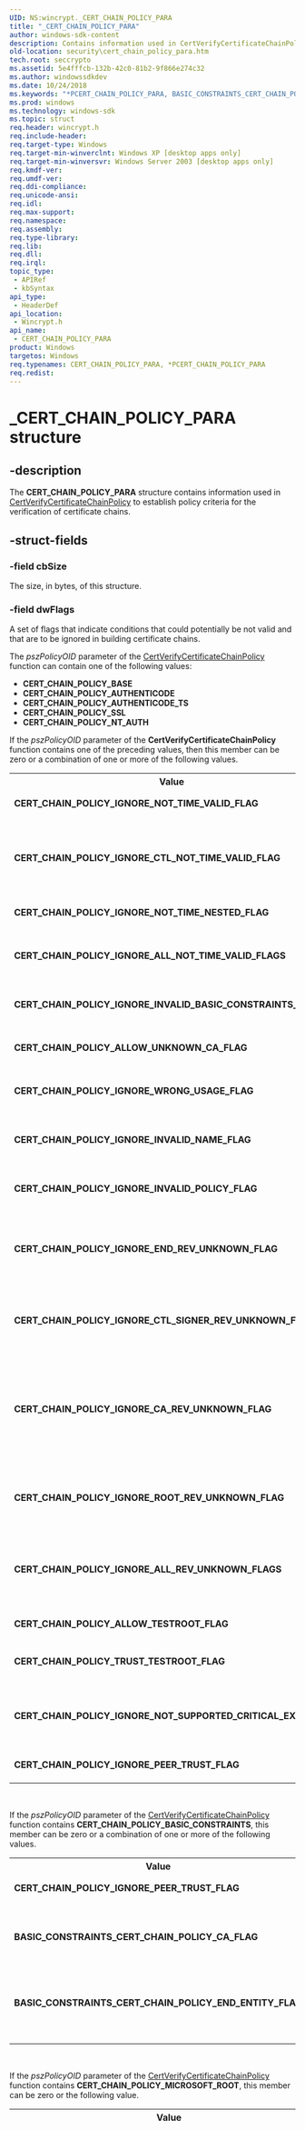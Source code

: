 ```yaml
---
UID: NS:wincrypt._CERT_CHAIN_POLICY_PARA
title: "_CERT_CHAIN_POLICY_PARA"
author: windows-sdk-content
description: Contains information used in CertVerifyCertificateChainPolicy to establish policy criteria for the verification of certificate chains.
old-location: security\cert_chain_policy_para.htm
tech.root: seccrypto
ms.assetid: 5e4fffcb-132b-42c0-81b2-9f866e274c32
ms.author: windowssdkdev
ms.date: 10/24/2018
ms.keywords: "*PCERT_CHAIN_POLICY_PARA, BASIC_CONSTRAINTS_CERT_CHAIN_POLICY_CA_FLAG, BASIC_CONSTRAINTS_CERT_CHAIN_POLICY_END_ENTITY_FLAG, CERT_CHAIN_POLICY_ALLOW_TESTROOT_FLAG, CERT_CHAIN_POLICY_ALLOW_UNKNOWN_CA_FLAG, CERT_CHAIN_POLICY_IGNORE_ALL_NOT_TIME_VALID_FLAGS, CERT_CHAIN_POLICY_IGNORE_ALL_REV_UNKNOWN_FLAGS, CERT_CHAIN_POLICY_IGNORE_CA_REV_UNKNOWN_FLAG, CERT_CHAIN_POLICY_IGNORE_CTL_NOT_TIME_VALID_FLAG, CERT_CHAIN_POLICY_IGNORE_CTL_SIGNER_REV_UNKNOWN_FLAG, CERT_CHAIN_POLICY_IGNORE_END_REV_UNKNOWN_FLAG, CERT_CHAIN_POLICY_IGNORE_INVALID_BASIC_CONSTRAINTS_FLAG, CERT_CHAIN_POLICY_IGNORE_INVALID_NAME_FLAG, CERT_CHAIN_POLICY_IGNORE_INVALID_POLICY_FLAG, CERT_CHAIN_POLICY_IGNORE_NOT_SUPPORTED_CRITICAL_EXT_FLAG, CERT_CHAIN_POLICY_IGNORE_NOT_TIME_NESTED_FLAG, CERT_CHAIN_POLICY_IGNORE_NOT_TIME_VALID_FLAG, CERT_CHAIN_POLICY_IGNORE_PEER_TRUST_FLAG, CERT_CHAIN_POLICY_IGNORE_ROOT_REV_UNKNOWN_FLAG, CERT_CHAIN_POLICY_IGNORE_WRONG_USAGE_FLAG, CERT_CHAIN_POLICY_PARA, CERT_CHAIN_POLICY_PARA structure [Security], CERT_CHAIN_POLICY_TRUST_TESTROOT_FLAG, MICROSOFT_ROOT_CERT_CHAIN_POLICY_ENABLE_TEST_ROOT_FLAG, PCERT_CHAIN_POLICY_PARA, PCERT_CHAIN_POLICY_PARA structure pointer [Security], _CERT_CHAIN_POLICY_PARA, _crypto2_cert_chain_policy_para, security.cert_chain_policy_para, wincrypt/CERT_CHAIN_POLICY_PARA, wincrypt/PCERT_CHAIN_POLICY_PARA"
ms.prod: windows
ms.technology: windows-sdk
ms.topic: struct
req.header: wincrypt.h
req.include-header: 
req.target-type: Windows
req.target-min-winverclnt: Windows XP [desktop apps only]
req.target-min-winversvr: Windows Server 2003 [desktop apps only]
req.kmdf-ver: 
req.umdf-ver: 
req.ddi-compliance: 
req.unicode-ansi: 
req.idl: 
req.max-support: 
req.namespace: 
req.assembly: 
req.type-library: 
req.lib: 
req.dll: 
req.irql: 
topic_type:
 - APIRef
 - kbSyntax
api_type:
 - HeaderDef
api_location:
 - Wincrypt.h
api_name:
 - CERT_CHAIN_POLICY_PARA
product: Windows
targetos: Windows
req.typenames: CERT_CHAIN_POLICY_PARA, *PCERT_CHAIN_POLICY_PARA
req.redist: 
---
```


# _CERT_CHAIN_POLICY_PARA structure


## -description


The <b>CERT_CHAIN_POLICY_PARA</b> structure contains information used in 
<a href="https://msdn.microsoft.com/19c37f77-1072-4740-b244-764b816a2a1f">CertVerifyCertificateChainPolicy</a> to establish policy criteria for the verification of certificate chains.


## -struct-fields




### -field cbSize

The size, in bytes, of this structure.


### -field dwFlags

A set of flags that indicate conditions that could potentially be not valid and that are to be ignored in building certificate chains.


The <i>pszPolicyOID</i> parameter of the <a href="https://msdn.microsoft.com/19c37f77-1072-4740-b244-764b816a2a1f">CertVerifyCertificateChainPolicy</a> function can contain one of the following values:

<ul>
<li><b>CERT_CHAIN_POLICY_BASE</b></li>
<li><b>CERT_CHAIN_POLICY_AUTHENTICODE</b></li>
<li><b>CERT_CHAIN_POLICY_AUTHENTICODE_TS</b></li>
<li><b>CERT_CHAIN_POLICY_SSL</b></li>
<li><b>CERT_CHAIN_POLICY_NT_AUTH</b></li>
</ul>
If the <i>pszPolicyOID</i> parameter of the <b>CertVerifyCertificateChainPolicy</b> function contains one of the preceding values, then this member can be zero or a combination of one or more of the following values.



<table>
<tr>
<th>Value</th>
<th>Meaning</th>
</tr>
<tr>
<td width="40%"><a id="CERT_CHAIN_POLICY_IGNORE_NOT_TIME_VALID_FLAG"></a><a id="cert_chain_policy_ignore_not_time_valid_flag"></a><dl>
<dt><b>CERT_CHAIN_POLICY_IGNORE_NOT_TIME_VALID_FLAG</b></dt>
</dl>
</td>
<td width="60%">
Ignore not time valid errors.

</td>
</tr>
<tr>
<td width="40%"><a id="CERT_CHAIN_POLICY_IGNORE_CTL_NOT_TIME_VALID_FLAG"></a><a id="cert_chain_policy_ignore_ctl_not_time_valid_flag"></a><dl>
<dt><b>CERT_CHAIN_POLICY_IGNORE_CTL_NOT_TIME_VALID_FLAG</b></dt>
</dl>
</td>
<td width="60%">
Ignore <a href="https://msdn.microsoft.com/db46def4-bfdc-4801-a57d-d568e94a2dbb">certificate trust list</a> (CTL) not time valid errors.

</td>
</tr>
<tr>
<td width="40%"><a id="CERT_CHAIN_POLICY_IGNORE_NOT_TIME_NESTED_FLAG"></a><a id="cert_chain_policy_ignore_not_time_nested_flag"></a><dl>
<dt><b>CERT_CHAIN_POLICY_IGNORE_NOT_TIME_NESTED_FLAG</b></dt>
</dl>
</td>
<td width="60%">
Ignore time nesting errors.

</td>
</tr>
<tr>
<td width="40%"><a id="CERT_CHAIN_POLICY_IGNORE_ALL_NOT_TIME_VALID_FLAGS"></a><a id="cert_chain_policy_ignore_all_not_time_valid_flags"></a><dl>
<dt><b>CERT_CHAIN_POLICY_IGNORE_ALL_NOT_TIME_VALID_FLAGS</b></dt>
</dl>
</td>
<td width="60%">
Ignore all time validity errors.

</td>
</tr>
<tr>
<td width="40%"><a id="CERT_CHAIN_POLICY_IGNORE_INVALID_BASIC_CONSTRAINTS_FLAG"></a><a id="cert_chain_policy_ignore_invalid_basic_constraints_flag"></a><dl>
<dt><b>CERT_CHAIN_POLICY_IGNORE_INVALID_BASIC_CONSTRAINTS_FLAG</b></dt>
</dl>
</td>
<td width="60%">
Ignore basic constraint errors.

</td>
</tr>
<tr>
<td width="40%"><a id="CERT_CHAIN_POLICY_ALLOW_UNKNOWN_CA_FLAG"></a><a id="cert_chain_policy_allow_unknown_ca_flag"></a><dl>
<dt><b>CERT_CHAIN_POLICY_ALLOW_UNKNOWN_CA_FLAG</b></dt>
</dl>
</td>
<td width="60%">
Allow untrusted roots.

</td>
</tr>
<tr>
<td width="40%"><a id="CERT_CHAIN_POLICY_IGNORE_WRONG_USAGE_FLAG"></a><a id="cert_chain_policy_ignore_wrong_usage_flag"></a><dl>
<dt><b>CERT_CHAIN_POLICY_IGNORE_WRONG_USAGE_FLAG</b></dt>
</dl>
</td>
<td width="60%">
Ignore invalid usage errors.

</td>
</tr>
<tr>
<td width="40%"><a id="CERT_CHAIN_POLICY_IGNORE_INVALID_NAME_FLAG"></a><a id="cert_chain_policy_ignore_invalid_name_flag"></a><dl>
<dt><b>CERT_CHAIN_POLICY_IGNORE_INVALID_NAME_FLAG</b></dt>
</dl>
</td>
<td width="60%">
Ignore invalid name errors.

</td>
</tr>
<tr>
<td width="40%"><a id="CERT_CHAIN_POLICY_IGNORE_INVALID_POLICY_FLAG"></a><a id="cert_chain_policy_ignore_invalid_policy_flag"></a><dl>
<dt><b>CERT_CHAIN_POLICY_IGNORE_INVALID_POLICY_FLAG</b></dt>
</dl>
</td>
<td width="60%">
Ignore invalid policy errors.

</td>
</tr>
<tr>
<td width="40%"><a id="CERT_CHAIN_POLICY_IGNORE_END_REV_UNKNOWN_FLAG"></a><a id="cert_chain_policy_ignore_end_rev_unknown_flag"></a><dl>
<dt><b>CERT_CHAIN_POLICY_IGNORE_END_REV_UNKNOWN_FLAG</b></dt>
</dl>
</td>
<td width="60%">
Ignores errors in obtaining valid revocation information.

</td>
</tr>
<tr>
<td width="40%"><a id="CERT_CHAIN_POLICY_IGNORE_CTL_SIGNER_REV_UNKNOWN_FLAG"></a><a id="cert_chain_policy_ignore_ctl_signer_rev_unknown_flag"></a><dl>
<dt><b>CERT_CHAIN_POLICY_IGNORE_CTL_SIGNER_REV_UNKNOWN_FLAG</b></dt>
</dl>
</td>
<td width="60%">
Ignores errors in obtaining  valid CTL revocation information.

</td>
</tr>
<tr>
<td width="40%"><a id="CERT_CHAIN_POLICY_IGNORE_CA_REV_UNKNOWN_FLAG"></a><a id="cert_chain_policy_ignore_ca_rev_unknown_flag"></a><dl>
<dt><b>CERT_CHAIN_POLICY_IGNORE_CA_REV_UNKNOWN_FLAG</b></dt>
</dl>
</td>
<td width="60%">
Ignores errors in obtaining  valid <a href="https://msdn.microsoft.com/db46def4-bfdc-4801-a57d-d568e94a2dbb">certification authority</a> (CA) revocation information.

</td>
</tr>
<tr>
<td width="40%"><a id="CERT_CHAIN_POLICY_IGNORE_ROOT_REV_UNKNOWN_FLAG"></a><a id="cert_chain_policy_ignore_root_rev_unknown_flag"></a><dl>
<dt><b>CERT_CHAIN_POLICY_IGNORE_ROOT_REV_UNKNOWN_FLAG</b></dt>
</dl>
</td>
<td width="60%">
Ignores errors in obtaining valid root revocation information.

</td>
</tr>
<tr>
<td width="40%"><a id="CERT_CHAIN_POLICY_IGNORE_ALL_REV_UNKNOWN_FLAGS"></a><a id="cert_chain_policy_ignore_all_rev_unknown_flags"></a><dl>
<dt><b>CERT_CHAIN_POLICY_IGNORE_ALL_REV_UNKNOWN_FLAGS</b></dt>
</dl>
</td>
<td width="60%">
Ignores errors in obtaining valid revocation information.

</td>
</tr>
<tr>
<td width="40%"><a id="CERT_CHAIN_POLICY_ALLOW_TESTROOT_FLAG"></a><a id="cert_chain_policy_allow_testroot_flag"></a><dl>
<dt><b>CERT_CHAIN_POLICY_ALLOW_TESTROOT_FLAG</b></dt>
</dl>
</td>
<td width="60%">
Allow untrusted test roots.

</td>
</tr>
<tr>
<td width="40%"><a id="CERT_CHAIN_POLICY_TRUST_TESTROOT_FLAG"></a><a id="cert_chain_policy_trust_testroot_flag"></a><dl>
<dt><b>CERT_CHAIN_POLICY_TRUST_TESTROOT_FLAG</b></dt>
</dl>
</td>
<td width="60%">
Always trust test roots.

</td>
</tr>
<tr>
<td width="40%"><a id="CERT_CHAIN_POLICY_IGNORE_NOT_SUPPORTED_CRITICAL_EXT_FLAG"></a><a id="cert_chain_policy_ignore_not_supported_critical_ext_flag"></a><dl>
<dt><b>CERT_CHAIN_POLICY_IGNORE_NOT_SUPPORTED_CRITICAL_EXT_FLAG</b></dt>
</dl>
</td>
<td width="60%">
Ignore critical extension not supported errors.

</td>
</tr>
<tr>
<td width="40%"><a id="CERT_CHAIN_POLICY_IGNORE_PEER_TRUST_FLAG"></a><a id="cert_chain_policy_ignore_peer_trust_flag"></a><dl>
<dt><b>CERT_CHAIN_POLICY_IGNORE_PEER_TRUST_FLAG</b></dt>
</dl>
</td>
<td width="60%">
Ignore peer trusts.

</td>
</tr>
</table>
 


If the <i>pszPolicyOID</i> parameter of the <a href="https://msdn.microsoft.com/19c37f77-1072-4740-b244-764b816a2a1f">CertVerifyCertificateChainPolicy</a> function contains <b>CERT_CHAIN_POLICY_BASIC_CONSTRAINTS</b>, this member can be zero or a combination of one or more of the following values.



<table>
<tr>
<th>Value</th>
<th>Meaning</th>
</tr>
<tr>
<td width="40%"><a id="CERT_CHAIN_POLICY_IGNORE_PEER_TRUST_FLAG"></a><a id="cert_chain_policy_ignore_peer_trust_flag"></a><dl>
<dt><b>CERT_CHAIN_POLICY_IGNORE_PEER_TRUST_FLAG</b></dt>
</dl>
</td>
<td width="60%">
Ignore peer trusts.

</td>
</tr>
<tr>
<td width="40%"><a id="BASIC_CONSTRAINTS_CERT_CHAIN_POLICY_CA_FLAG"></a><a id="basic_constraints_cert_chain_policy_ca_flag"></a><dl>
<dt><b>BASIC_CONSTRAINTS_CERT_CHAIN_POLICY_CA_FLAG</b></dt>
</dl>
</td>
<td width="60%">
Checks if the first certificate element is a CA.

</td>
</tr>
<tr>
<td width="40%"><a id="BASIC_CONSTRAINTS_CERT_CHAIN_POLICY_END_ENTITY_FLAG"></a><a id="basic_constraints_cert_chain_policy_end_entity_flag"></a><dl>
<dt><b>BASIC_CONSTRAINTS_CERT_CHAIN_POLICY_END_ENTITY_FLAG</b></dt>
</dl>
</td>
<td width="60%">
Checks if the first certificate element is an end entity.

</td>
</tr>
</table>
 


If the <i>pszPolicyOID</i> parameter of the <a href="https://msdn.microsoft.com/19c37f77-1072-4740-b244-764b816a2a1f">CertVerifyCertificateChainPolicy</a> function contains <b>CERT_CHAIN_POLICY_MICROSOFT_ROOT</b>, this member can be zero or the following value.



<table>
<tr>
<th>Value</th>
<th>Meaning</th>
</tr>
<tr>
<td width="40%"><a id="MICROSOFT_ROOT_CERT_CHAIN_POLICY_ENABLE_TEST_ROOT_FLAG"></a><a id="microsoft_root_cert_chain_policy_enable_test_root_flag"></a><dl>
<dt><b>MICROSOFT_ROOT_CERT_CHAIN_POLICY_ENABLE_TEST_ROOT_FLAG</b></dt>
</dl>
</td>
<td width="60%">
Also check for the Microsoft test roots in addition to the Microsoft public root. 

<div class="alert"><b>Note</b>  The Windows test root certificate must be installed in the Trusted Root Certification Authorities certificate store for this to succeed.</div>
<div> </div>
</td>
</tr>
</table>
 


### -field pvExtraPolicyPara

The address of a pszPolicyOID-specific structure that provides additional validity policy conditions.

